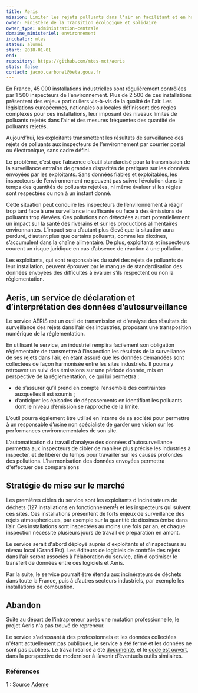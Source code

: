 ```yaml
---
title: Aeris
mission: Limiter les rejets polluants dans l'air en facilitant et en harmonisant la déclaration et le suivi des émissions des industriels
owner: Ministère de la Transition écologique et solidaire
owner_type: administration-centrale
domaine_ministeriel: environnement
incubator: mtes
status: alumni
start: 2018-01-01
end:
repository: https://github.com/mtes-mct/aeris
stats: false
contact: jacob.carbonel@beta.gouv.fr
---
```


En France, 45 000 installations industrielles sont régulièrement contrôlées par 1 500 inspecteurs de l'environnement.
Plus de 2 500 de ces installations présentent des enjeux particuliers vis-à-vis de la qualité de l'air.
Les législations européennes, nationales ou locales définissent des règles complexes pour ces installations, leur imposant des niveaux limites de polluants rejetés dans l’air et des mesures fréquentes des quantité de polluants rejetés.

Aujourd’hui, les exploitants transmettent les résultats de surveillance des rejets de polluants aux inspecteurs de l’environnement par courrier postal ou électronique, sans cadre défini.

Le problème, c’est que l’absence d’outil standardisé pour la transmission de la surveillance entraîne de grandes disparités de pratiques sur les données envoyées par les exploitants.
Sans données fiables et exploitables, les inspecteurs de l’environnement ne peuvent pas suivre l’évolution dans le temps des quantités de polluants rejetées, ni même évaluer si les règles sont respectées ou non à un instant donné.

Cette situation peut conduire les inspecteurs de l’environnement à réagir trop tard face à une surveillance insuffisante ou face à des émissions de polluants trop élevées.
Ces pollutions non détectées auront potentiellement un impact sur la santé des riverains et sur les productions alimentaires environnantes.
L’impact sera d’autant plus élevé que la situation aura perduré, d’autant plus que certains polluants, comme les dioxines, s’accumulent dans la chaîne alimentaire.
De plus, exploitants et inspecteurs courent un risque juridique en cas d’absence de réaction à une pollution.

Les exploitants, qui sont responsables du suivi des rejets de polluants de leur installation, peuvent éprouver par le manque de standardisation des données envoyées des difficultés à évaluer s’ils respectent ou non la réglementation.

## Aeris, un service de déclaration et d’interprétation des données d’autosurveillance

Le service AERIS est un outil de transmission et d'analyse des résultats de surveillance des rejets dans l'air des industries, proposant une transposition numérique de la réglementation.

En utilisant le service, un industriel remplira facilement son obligation réglementaire de transmettre à l’inspection les résultats de la surveillance de ses rejets dans l’air, en étant assuré que les données demandées sont collectées de façon harmonisée entre les sites industriels.
Il pourra y retrouver un suivi des émissions sur une période donnée, mis en perspective de la réglementation, ce qui  lui permettra :
- de s’assurer qu’il prend en compte l’ensemble des contraintes auxquelles il est soumis ;
- d’anticiper les épisodes de dépassements en identifiant les polluants dont le niveau d’émission se rapproche de la limite.

L’outil pourra également être utilisé en interne de sa société pour permettre à un responsable d’usine non spécialiste de garder une vision sur les performances environnementales de son site.

L’automatisation du travail d’analyse des données d’autosurveillance permettra aux inspecteurs de cibler de manière plus précise les industries à inspecter, et de libérer du temps pour travailler sur les causes profondes des pollutions. L'harmonisation des données envoyées permettra d'effectuer des comparaisons

## Stratégie de mise sur le marché

Les premières cibles du service sont les exploitants d'incinérateurs de déchets (127 installations en fonctionnement<sup>[1](#note1)</sup>) et les inspecteurs qui suivent ces sites.
Ces installations présentent de forts enjeux de surveillance des rejets atmosphériques, par exemple sur la quantité de dioxines émise dans l’air.
Ces installations sont inspectées au moins une fois par an, et chaque inspection nécessite plusieurs jours de travail de préparation en amont.

Le service serait d'abord déployé auprès d'exploitants et d'inspecteurs au niveau local (Grand Est). Les éditeurs de logiciels de contrôle des rejets dans l'air seront associés à l'élaboration du service, afin d'optimiser le transfert de données entre ces logiciels et Aeris.

Par la suite, le service pourrait être étendu aux incinérateurs de déchets dans toute la France, puis à d’autres secteurs industriels, par exemple les installations de combustion.

## Abandon

Suite au départ de l'intrapreneur après une mutation professionnelle, le projet Aeris n'a pas trouvé de repreneur.

Le service s'adressant à des professionnels et les données collectées n'étant actuellement pas publiques, le service a été fermé et les données ne sont pas publiées. Le travail réalisé a été [documenté](https://github.com/MTES-MCT/aeris/tree/master/documentation), et le [code est ouvert](https://github.com/mtes-mct/aeris), dans la perspective de moderniser à l’avenir d’éventuels outils similaires.

### Références

<a name="note1">1</a> : Source [Ademe](http://www.ademe.fr/expertises/dechets/passer-a-laction/valorisation-energetique/dossier/lincineration/lessentiel-lincineration)
